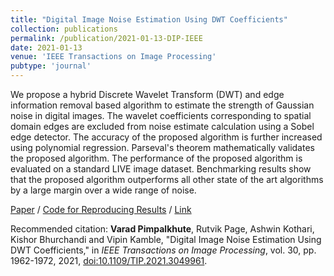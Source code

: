 ```yaml
---
title: "Digital Image Noise Estimation Using DWT Coefficients"
collection: publications
permalink: /publication/2021-01-13-DIP-IEEE
date: 2021-01-13
venue: 'IEEE Transactions on Image Processing'
pubtype: 'journal'
---
```


We propose a hybrid Discrete Wavelet Transform (DWT) and edge information removal based algorithm to estimate the strength of Gaussian noise in digital images. The wavelet coefficients corresponding to spatial domain edges are excluded from noise estimate calculation using a Sobel edge detector. The accuracy of the proposed algorithm is further increased using polynomial regression. Parseval's theorem mathematically validates the proposed algorithm. The performance of the proposed algorithm is evaluated on a standard LIVE image dataset. Benchmarking results show that the proposed algorithm outperforms all other state of the art algorithms by a large margin over a wide range of noise.

[Paper](/files/publications/DIP_IEEE.pdf) / [Code for Reproducing Results](/files/code/DIP_Repro.m) / [Link](https://ieeexplore.ieee.org/document/9321739)

Recommended citation: **Varad Pimpalkhute**, Rutvik Page, Ashwin Kothari, Kishor Bhurchandi and Vipin Kamble, &quot;Digital Image Noise Estimation Using DWT Coefficients,&quot; in <i>IEEE Transactions on Image Processing</i>, vol. 30, pp. 1962-1972, 2021, <a href="doi:10.1109/TIP.2021.3049961">doi:10.1109/TIP.2021.3049961</a>.